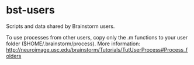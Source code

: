 # bst-users
Scripts and data shared by Brainstorm users.

To use processes from other users, copy only the .m functions to your user folder ($HOME/.brainstorm/process). 
More information: http://neuroimage.usc.edu/brainstorm/Tutorials/TutUserProcess#Process_folders
